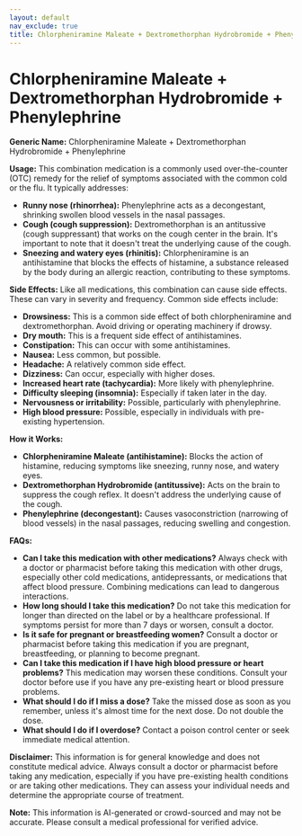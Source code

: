 ```yaml
---
layout: default
nav_exclude: true
title: Chlorpheniramine Maleate + Dextromethorphan Hydrobromide + Phenylephrine
---
```


# Chlorpheniramine Maleate + Dextromethorphan Hydrobromide + Phenylephrine

**Generic Name:** Chlorpheniramine Maleate + Dextromethorphan Hydrobromide + Phenylephrine

**Usage:** This combination medication is a commonly used over-the-counter (OTC) remedy for the relief of symptoms associated with the common cold or the flu.  It typically addresses:

* **Runny nose (rhinorrhea):** Phenylephrine acts as a decongestant, shrinking swollen blood vessels in the nasal passages.
* **Cough (cough suppression):** Dextromethorphan is an antitussive (cough suppressant) that works on the cough center in the brain.  It's important to note that it doesn't treat the underlying cause of the cough.
* **Sneezing and watery eyes (rhinitis):** Chlorpheniramine is an antihistamine that blocks the effects of histamine, a substance released by the body during an allergic reaction, contributing to these symptoms.

**Side Effects:**  Like all medications, this combination can cause side effects.  These can vary in severity and frequency.  Common side effects include:

* **Drowsiness:** This is a common side effect of both chlorpheniramine and dextromethorphan.  Avoid driving or operating machinery if drowsy.
* **Dry mouth:** This is a frequent side effect of antihistamines.
* **Constipation:**  This can occur with some antihistamines.
* **Nausea:**  Less common, but possible.
* **Headache:**  A relatively common side effect.
* **Dizziness:**  Can occur, especially with higher doses.
* **Increased heart rate (tachycardia):**  More likely with phenylephrine.
* **Difficulty sleeping (insomnia):** Especially if taken later in the day.
* **Nervousness or irritability:**  Possible, particularly with phenylephrine.
* **High blood pressure:**  Possible, especially in individuals with pre-existing hypertension.


**How it Works:**

* **Chlorpheniramine Maleate (antihistamine):** Blocks the action of histamine, reducing symptoms like sneezing, runny nose, and watery eyes.
* **Dextromethorphan Hydrobromide (antitussive):** Acts on the brain to suppress the cough reflex.  It doesn't address the underlying cause of the cough.
* **Phenylephrine (decongestant):** Causes vasoconstriction (narrowing of blood vessels) in the nasal passages, reducing swelling and congestion.

**FAQs:**

* **Can I take this medication with other medications?**  Always check with a doctor or pharmacist before taking this medication with other drugs, especially other cold medications, antidepressants, or medications that affect blood pressure.  Combining medications can lead to dangerous interactions.
* **How long should I take this medication?**  Do not take this medication for longer than directed on the label or by a healthcare professional.  If symptoms persist for more than 7 days or worsen, consult a doctor.
* **Is it safe for pregnant or breastfeeding women?**  Consult a doctor or pharmacist before taking this medication if you are pregnant, breastfeeding, or planning to become pregnant.
* **Can I take this medication if I have high blood pressure or heart problems?**  This medication may worsen these conditions.  Consult your doctor before use if you have any pre-existing heart or blood pressure problems.
* **What should I do if I miss a dose?**  Take the missed dose as soon as you remember, unless it's almost time for the next dose. Do not double the dose.
* **What should I do if I overdose?**  Contact a poison control center or seek immediate medical attention.

**Disclaimer:** This information is for general knowledge and does not constitute medical advice.  Always consult a doctor or pharmacist before taking any medication, especially if you have pre-existing health conditions or are taking other medications.  They can assess your individual needs and determine the appropriate course of treatment.


**Note:** This information is AI-generated or crowd-sourced and may not be accurate. Please consult a medical professional for verified advice.